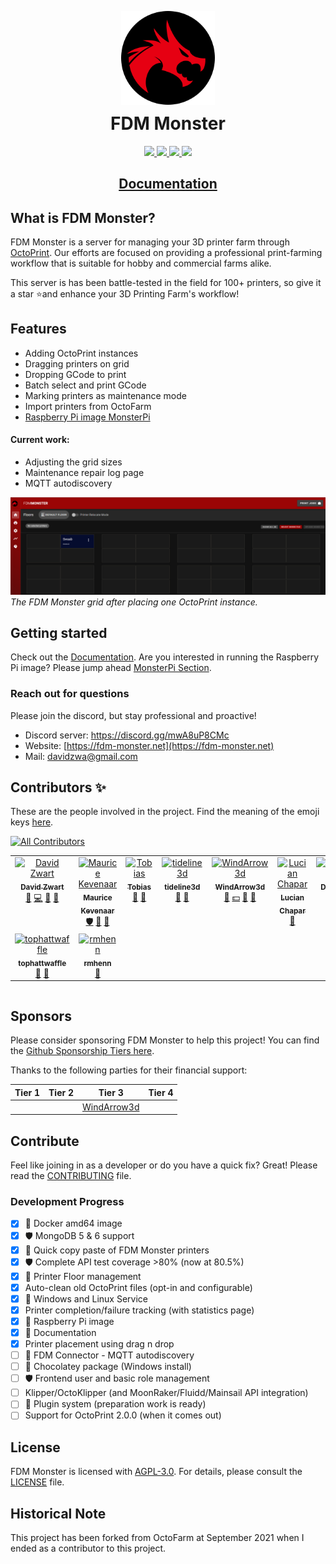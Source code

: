 <p align="center" style="margin-bottom: 0">
    <a href="https://docs.fdm-monster.net/" target="_blank" rel="noopener noreferrer">
        <img width="150" src="docs/images/logo-copyright.png" alt="FDM Monster">
    </a>
</p>
<h1 align="center" style="padding-top: 0; margin-top: 10px">FDM Monster</h1>

<p align="center">
<a href="https://github.com/fdm-monster/fdm-monster/releases/latest">
    <img src="https://img.shields.io/github/release/fdm-monster/fdm-monster"/>
</a>
<a href="https://github.com/fdm-monster/fdm-monster/stargazers">
    <img src="https://img.shields.io/github/stars/fdm-monster/fdmonster"/>
</a>
<a href="https://github.com/fdm-monster/fdm-monster/issues">
    <img src="https://img.shields.io/github/issues/fdm-monster/fdm-monster"/>
</a> 
<a href="https://app.codecov.io/gh/fdm-monster/fdm-monster">
    <img src="https://codecov.io/gh/fdm-monster/fdm-monster/branch/develop/graph/badge.svg?flag=server-nodejs&precision=0"/>
</a>

</p>
<h2 align="center">
<a href="https://docs.fdm-monster.net/" target="_blank">Documentation</a>
</h2>

## What is FDM Monster?

FDM Monster is a server for managing your 3D printer farm through [OctoPrint](https://octoprint.org/).
Our efforts are focused on providing a professional print-farming workflow that is suitable for hobby and commercial farms alike.

This server is has been battle-tested in the field for 100+ printers, so give it a star ⭐and enhance your 3D Printing Farm's workflow!

## Features
- Adding OctoPrint instances
- Dragging printers on grid
- Dropping GCode to print
- Batch select and print GCode
- Marking printers as maintenance mode
- Import printers from OctoFarm
- [Raspberry Pi image MonsterPi](https://docs.fdm-monster.net/guides/monsterpi)

#### Current work:

- Adjusting the grid sizes
- Maintenance repair log page
- MQTT autodiscovery

![Image](docs/images/server-running.png)
_The FDM Monster grid after placing one OctoPrint instance._

## Getting started

Check out the [Documentation](https://docs.fdm-monster.net). Are you interested in running the Raspberry Pi image?
Please jump ahead [MonsterPi Section](https://docs.fdm-monster.net/guides/monsterpi).

### Reach out for questions

Please join the discord, but stay professional and proactive!

- Discord server: https://discord.gg/mwA8uP8CMc
- Website: [https://fdm-monster.net](https://fdm-monster.net)
- Mail: davidzwa@gmail.com

## Contributors ✨

These are the people involved in the project. Find the meaning of the emoji keys [here](https://allcontributors.org/docs/en/emoji-key).

<!-- ALL-CONTRIBUTORS-BADGE:START - Do not remove or modify this section -->
[![All Contributors](https://img.shields.io/badge/all_contributors-9-orange.svg?style=flat-square)](#contributors-)
<!-- ALL-CONTRIBUTORS-BADGE:END -->

<!-- ALL-CONTRIBUTORS-LIST:START - Do not remove or modify this section -->
<!-- prettier-ignore-start -->
<!-- markdownlint-disable -->
<table>
  <tbody>
    <tr>
      <td align="center" valign="top" width="14.28%"><a href="https://github.com/davidzwa"><img src="https://avatars.githubusercontent.com/u/6005355?v=4?s=80" width="80px;" alt="David Zwart"/><br /><sub><b>David Zwart</b></sub></a><br /><a href="https://github.com/fdm-monster/fdm-monster/issues?q=author%3Adavidzwa" title="Bug reports">🐛</a> <a href="https://github.com/fdm-monster/fdm-monster/commits?author=davidzwa" title="Code">💻</a> <a href="#maintenance-davidzwa" title="Maintenance">🚧</a> <a href="#userTesting-davidzwa" title="User Testing">📓</a></td>
      <td align="center" valign="top" width="14.28%"><a href="https://kevenaar.name"><img src="https://avatars.githubusercontent.com/u/834643?v=4?s=80" width="80px;" alt="Maurice Kevenaar"/><br /><sub><b>Maurice Kevenaar</b></sub></a><br /><a href="#security-mkevenaar" title="Security">🛡️</a> <a href="#maintenance-mkevenaar" title="Maintenance">🚧</a> <a href="#ideas-mkevenaar" title="Ideas, Planning, & Feedback">🤔</a></td>
      <td align="center" valign="top" width="14.28%"><a href="https://github.com/Tobikisss"><img src="https://avatars.githubusercontent.com/u/45754890?v=4?s=80" width="80px;" alt="Tobias"/><br /><sub><b>Tobias</b></sub></a><br /><a href="#ideas-Tobikisss" title="Ideas, Planning, & Feedback">🤔</a> <a href="#maintenance-Tobikisss" title="Maintenance">🚧</a></td>
      <td align="center" valign="top" width="14.28%"><a href="https://tideline3d.com"><img src="https://avatars.githubusercontent.com/u/12903320?v=4?s=80" width="80px;" alt="tideline3d"/><br /><sub><b>tideline3d</b></sub></a><br /><a href="https://github.com/fdm-monster/fdm-monster/issues?q=author%3Atideline3d" title="Bug reports">🐛</a> <a href="#ideas-tideline3d" title="Ideas, Planning, & Feedback">🤔</a></td>
      <td align="center" valign="top" width="14.28%"><a href="https://github.com/windarrow3d"><img src="https://avatars.githubusercontent.com/u/91099282?v=4?s=80" width="80px;" alt="WindArrow3d"/><br /><sub><b>WindArrow3d</b></sub></a><br /><a href="https://github.com/fdm-monster/fdm-monster/issues?q=author%3Awindarrow3d" title="Bug reports">🐛</a> <a href="#financial-windarrow3d" title="Financial">💵</a> <a href="#ideas-windarrow3d" title="Ideas, Planning, & Feedback">🤔</a> <a href="#userTesting-windarrow3d" title="User Testing">📓</a></td>
      <td align="center" valign="top" width="14.28%"><a href="http://lucianchapar.com"><img src="https://avatars.githubusercontent.com/u/33263520?v=4?s=80" width="80px;" alt="Lucian Chapar"/><br /><sub><b>Lucian Chapar</b></sub></a><br /><a href="https://github.com/fdm-monster/fdm-monster/issues?q=author%3Alucian151" title="Bug reports">🐛</a></td>
      <td align="center" valign="top" width="14.28%"><a href="https://github.com/Dumnersm580"><img src="https://avatars.githubusercontent.com/u/80608783?v=4?s=80" width="80px;" alt="Dumnersm580"/><br /><sub><b>Dumnersm580</b></sub></a><br /><a href="https://github.com/fdm-monster/fdm-monster/commits?author=Dumnersm580" title="Documentation">📖</a> <a href="#ideas-Dumnersm580" title="Ideas, Planning, & Feedback">🤔</a></td>
    </tr>
    <tr>
      <td align="center" valign="top" width="14.28%"><a href="http://www.tophattwaffle.com"><img src="https://avatars.githubusercontent.com/u/6774125?v=4?s=80" width="80px;" alt="tophattwaffle"/><br /><sub><b>tophattwaffle</b></sub></a><br /><a href="https://github.com/fdm-monster/fdm-monster/issues?q=author%3Atophattwaffle" title="Bug reports">🐛</a> <a href="#ideas-tophattwaffle" title="Ideas, Planning, & Feedback">🤔</a></td>
      <td align="center" valign="top" width="14.28%"><a href="https://github.com/rmhenn"><img src="https://avatars.githubusercontent.com/u/22482801?v=4?s=80" width="80px;" alt="rmhenn"/><br /><sub><b>rmhenn</b></sub></a><br /><a href="#ideas-rmhenn" title="Ideas, Planning, & Feedback">🤔</a></td>
    </tr>
  </tbody>
</table>

<!-- markdownlint-restore -->
<!-- prettier-ignore-end -->

<!-- ALL-CONTRIBUTORS-LIST:END -->

<!-- ALL-CONTRIBUTORS-LIST:START - Do not remove or modify this section -->
<!-- prettier-ignore-start -->
<!-- markdownlint-disable -->
<!-- markdownlint-restore -->
<!-- prettier-ignore-end -->

<table></table>

<!-- ALL-CONTRIBUTORS-LIST:END -->

## Sponsors

Please consider sponsoring FDM Monster to help this project! You can find the [Github Sponsorship Tiers here](https://github.com/sponsors/fdm-monster).

Thanks to the following parties for their financial support:

| Tier 1 | Tier 2 | Tier 3 | Tier 4 |
|--------|--------|--------|--------|
|  |  | [WindArrow3d](https://github.com/WindArrow3d) |  |


## Contribute

Feel like joining in as a developer or do you have a quick fix? Great! Please read
the [CONTRIBUTING](CONTRIBUTING.md) file.

### Development Progress

- [x] :rocket: Docker amd64 image
- [x] 🛡️ MongoDB 5 & 6 support
- [x] :rocket: Quick copy paste of FDM Monster printers
- [x] 🛡️ Complete API test coverage >80% (now at 80.5%)
- [x] :rocket: Printer Floor management
- [x] Auto-clean old OctoPrint files (opt-in and configurable) 
- [x] :rocket: Windows and Linux Service
- [x] Printer completion/failure tracking (with statistics page)
- [x] 🔌 Raspberry Pi image
- [x] :rocket: Documentation
- [x] Printer placement using drag n drop 
- [ ] 🔌 FDM Connector - MQTT autodiscovery
- [ ] :rocket: Chocolatey package (Windows install)
- [ ] 🛡️ Frontend user and basic role management 
- [ ] Klipper/OctoKlipper (and MoonRaker/Fluidd/Mainsail API integration)
- [ ] :rocket: Plugin system (preparation work is ready)
- [ ] Support for OctoPrint 2.0.0 (when it comes out)

[//]: # (- [ ] :rocket: Docker overlay as service management &#40;daemonized restart & auto-updates&#41;)
[//]: # (- [ ] 🛡️ Client test coverage)
[//]: # (- [ ] Client with Vuetify 3.2 &#40;+ labs datatable&#41;)

## License

FDM Monster is licensed with [AGPL-3.0](LICENSE). For details, please consult the [LICENSE](LICENSE) file.

## Historical Note

This project has been forked from OctoFarm at September 2021 when I ended as a contributor to this project. 
